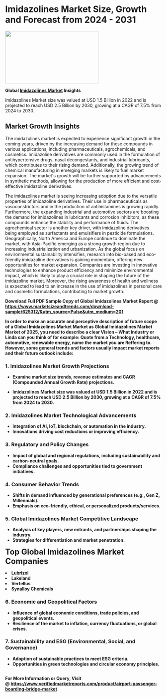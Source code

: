 <H1>Imidazolines Market Size, Growth and Forecast from 2024 - 2031</H1><img class="aligncenter size-medium wp-image-584254" src="https://thirdeyenews.in/wp-content/uploads/2024/09/Global-Market-Research-300x168.jpeg" alt="" width="300" height="168" /><p><strong>Global&nbsp;<a href="https://www.marketsizeandtrends.com/download-sample/625312/&amp;utm_source=Pulse&amp;utm_medium=201">Imidazolines Market</a> Insights</strong></p><p>Imidazolines Market size was valued at USD 1.5 Billion in 2022 and is projected to reach USD 2.5 Billion by 2030, growing at a CAGR of 7.5% from 2024 to 2030.</p><p><h2>Market Growth Insights</h2> <p>The imidazolines market is expected to experience significant growth in the coming years, driven by the increasing demand for these compounds in various applications, including pharmaceuticals, agrochemicals, and cosmetics. Imidazoline derivatives are commonly used in the formulation of antihypertensive drugs, nasal decongestants, and industrial lubricants, which contributes to their rising demand. Additionally, the growing trend of chemical manufacturing in emerging markets is likely to fuel market expansion. The market's growth will be further supported by advancements in synthetic methods, allowing for the production of more efficient and cost-effective imidazoline derivatives.</p> <p><strong></strong></p> <p>The imidazolines market is seeing increasing adoption due to the versatile properties of imidazoline derivatives. Their use in pharmaceuticals as vasoconstrictors and in the production of antihistamines is growing rapidly. Furthermore, the expanding industrial and automotive sectors are boosting the demand for imidazolines in lubricants and corrosion inhibitors, as these compounds enhance the stability and performance of fluids. The agrochemical sector is another key driver, with imidazoline derivatives being employed as surfactants and emulsifiers in pesticide formulations. Geographically, North America and Europe continue to dominate the market, with Asia-Pacific emerging as a strong growth region due to increasing industrialization and urbanization. As the global focus on environmental sustainability intensifies, research into bio-based and eco-friendly imidazoline derivatives is gaining momentum, offering new opportunities for market expansion. Companies are investing in innovative technologies to enhance product efficiency and minimize environmental impact, which is likely to play a crucial role in shaping the future of the imidazoline market. Moreover, the rising awareness of health and wellness is expected to lead to an increase in the use of imidazolines in personal care and cosmetic formulations, contributing to market growth. <p><strong></p><p><span class=""><strong>Download Full PDF Sample Copy of Global Imidazolines Market Report</strong> @ <a href="https://www.marketsizeandtrends.com/download-sample/625312/&amp;utm_source=Pulse&amp;utm_medium=201" target="_blank">https://www.marketsizeandtrends.com/download-sample/625312/&amp;utm_source=Pulse&amp;utm_medium=201</a></span></p><p>In order to make an accurate and perceptive description of future scope of a Global&nbsp;Imidazolines Market Market as Global&nbsp;Imidazolines Market Market of 2025, you need to describe a clear Vision &ndash; What Industry or Linda can you think of for example: Quote from a Technology, healthcare, automotive, renewable energy, name the market you are Reffering to. However, some general trends and factors usually impact market reports and their future outlook include:</p><h3>1.&nbsp;<strong>Imidazolines Market Growth Projections</strong></h3><ul><li>Examine market size trends, revenue estimates and CAGR (Compounded Annual Growth Rate) projections.</li><li><p>Imidazolines Market size was valued at USD 1.5 Billion in 2022 and is projected to reach USD 2.5 Billion by 2030, growing at a CAGR of 7.5% from 2024 to 2030.</p></li></ul><h3>2.&nbsp;<strong>Imidazolines Market Technological Advancements</strong></h3><ul><li>Integration of AI, IoT, blockchain, or automation in the industry.</li><li>Innovations driving cost reductions or improving efficiency.</li></ul><h3>3.&nbsp;<strong>Regulatory and Policy Changes</strong></h3><ul><li>Impact of global and regional regulations, including sustainability and carbon-neutral goals.</li><li>Compliance challenges and opportunities tied to government initiatives.</li></ul><h3>4.&nbsp;<strong>Consumer Behavior Trends</strong></h3><ul><li>Shifts in demand influenced by generational preferences (e.g., Gen Z, Millennials).</li><li>Emphasis on eco-friendly, ethical, or personalized products/services.</li></ul><h3>5.&nbsp;<strong>Global Imidazolines Market Competitive Landscape</strong></h3><ul><li>Analysis of key players, new entrants, and partnerships shaping the industry.</li><li>Strategies for differentiation and market penetration.</li></ul><p data-pm-slice="1 1 []"><span style="color: inherit; font-family: inherit; font-size: 25px;">Top Global Imidazolines Market Companies</span></p><div class="" data-test-id=""><p><li>Lubrizol</li><li> Lakeland</li><li> Vertellus</li><li> Synalloy Chemicals</li></p></div><h3>6.&nbsp;<strong>Economic and Geopolitical Factors</strong></h3><ul><li>Influence of global economic conditions, trade policies, and geopolitical events.</li><li>Resilience of the market to inflation, currency fluctuations, or global crises.</li></ul><h3>7.&nbsp;<strong>Sustainability and ESG (Environmental, Social, and Governance)</strong></h3><ul><li>Adoption of sustainable practices to meet ESG criteria.</li><li>Opportunities in green technologies and circular economy principles.</li></ul><h2><strong style="font-size: 14px;">For More Information or Query, Visit @&nbsp;</strong><a style="background-color: #ffffff; font-size: 14px;" href="https://www.marketsizeandtrends.com/report/imidazolines-market/" target="_blank">https://www.verifiedmarketreports.com/product/airport-passenger-boarding-bridge-market</a></h2>
